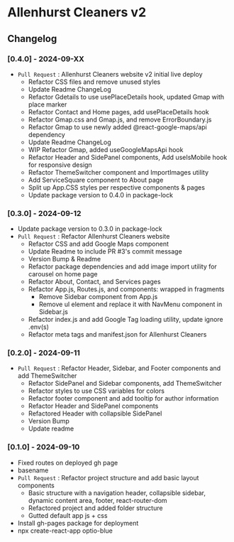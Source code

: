 # Allenhurst Cleaners v2

## Changelog

### [0.4.0] - 2024-09-XX

- `Pull Request` : Allenhurst Cleaners website v2 initial live deploy
  - Refactor CSS files and remove unused styles
  - Update Readme ChangeLog
  - Refactor Gdetails to use usePlaceDetails hook, updated Gmap with place marker
  - Refactor Contact and Home pages, add usePlaceDetails hook
  - Refactor Gmap.css and Gmap.js, and remove ErrorBoundary.js
  - Refactor Gmap to use newly added @react-google-maps/api dependency
  - Update Readme ChangeLog
  - WIP Refactor Gmap, added useGoogleMapsApi hook
  - Refactor Header and SidePanel components, Add useIsMobile hook for responsive design
  - Refactor ThemeSwitcher component and ImportImages utility
  - Add ServiceSquare component to About page
  - Split up App.CSS styles per respective components & pages
  - Update package version to 0.4.0 in package-lock

### [0.3.0] - 2024-09-12

- Update package version to 0.3.0 in package-lock
- `Pull Request` : Refactor Allenhurst Cleaners website
  - Refactor CSS and add Google Maps component
  - Update Readme to include PR #3's commit message
  - Version Bump & Readme
  - Refactor package dependencies and add image import utility for carousel on home page
  - Refactor About, Contact, and Services pages
  - Refactor App.js, Routes.js, and components: wrapped in fragments
    - Remove Sidebar component from App.js
    - Remove ul element and replace it with NavMenu component in Sidebar.js
  - Refactor index.js and add Google Tag loading utility, update ignore .env(s)
  - Refactor meta tags and manifest.json for Allenhurst Cleaners

### [0.2.0] - 2024-09-11

- `Pull Request` : Refactor Header, Sidebar, and Footer components and add ThemeSwitcher
  - Refactor SidePanel and Sidebar components, add ThemeSwitcher
  - Refactor styles to use CSS variables for colors
  - Refactor footer component and add tooltip for author information
  - Refactor Header and SidePanel components
  - Refactored Header with collapsible SidePanel
  - Version Bump
  - Update readme

### [0.1.0] - 2024-09-10

- Fixed routes on deployed gh page
- basename
- `Pull Request` : Refactor project structure and add basic layout components
  - Basic structure with a navigation header, collapsible sidebar, dynamic content area, footer, react-router-dom
  - Refactored project and added folder structure
  - Gutted default app js + css
- Install gh-pages package for deployment
- npx create-react-app optio-blue
